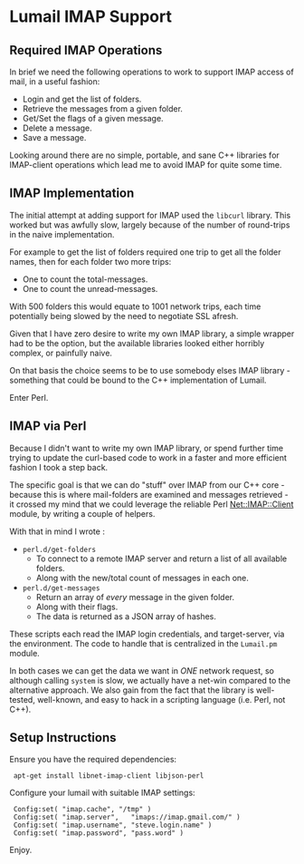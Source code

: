 Lumail IMAP Support
===================


Required IMAP Operations
------------------------

In brief we need the following operations to work to support IMAP
access of mail, in a useful fashion:

* Login and get the list of folders.
* Retrieve the messages from a given folder.
* Get/Set the flags of a given message.
* Delete a message.
* Save a message.

Looking around there are no simple, portable, and sane C++ libraries
for IMAP-client operations which lead me to avoid IMAP for quite some
time.


IMAP Implementation
-------------------

The initial attempt at adding support for IMAP used the `libcurl`
library.  This worked but was awfully slow, largely because of the
number of round-trips in the naive implementation.

For example to get the list of folders required one trip to get all
the folder names, then for each folder two more trips:

* One to count the total-messages.
* One to count the unread-messages.

With 500 folders this would equate to 1001 network trips, each time
potentially being slowed by the need to negotiate SSL afresh.

Given that I have zero desire to write my own IMAP library, a simple
wrapper had to be the option, but the available libraries looked
either horribly complex, or painfully naive.

On that basis the choice seems to be to use somebody elses IMAP
library - something that could be bound to the C++ implementation
of Lumail.

Enter Perl.


IMAP via Perl
-------------

Because I didn't want to write my own IMAP library, or spend further
time trying to update the curl-based code to work in a faster and
more efficient fashion I took a step back.

The specific goal is that we can do "stuff" over IMAP from our C++
core - because this is where mail-folders are examined and messages
retrieved - it crossed my mind that we could leverage the reliable
Perl [Net::IMAP::Client](http://search.cpan.org/perldoc?Net%3A%3AIMAP%3A%3AClient) module, by writing a couple of helpers.

With that in mind I wrote :

* `perl.d/get-folders`
    * To connect to a remote IMAP server and return a list of all available folders.
    * Along with the new/total count of messages in each one.
* `perl.d/get-messages`
    * Return an array of *every* message in the given folder.
    * Along with their flags.
    * The data is returned as a JSON array of hashes.

These scripts each read the IMAP login credentials, and target-server, via the
environment.  The code to handle that is centralized in the
`Lumail.pm` module.

In both cases we can get the data we want in *ONE* network request,
so although calling `system` is slow, we actually have a net-win compared
to the alternative approach.    We also gain from the fact that the
library is well-tested, well-known, and easy to hack in a scripting
language (i.e. Perl, not C++).



Setup Instructions
------------------

Ensure you have the required dependencies:

     apt-get install libnet-imap-client libjson-perl

Configure your lumail with suitable IMAP settings:

     Config:set( "imap.cache", "/tmp" )
     Config:set( "imap.server",   "imaps://imap.gmail.com/" )
     Config:set( "imap.username", "steve.login.name" )
     Config:set( "imap.password", "pass.word" )

Enjoy.
